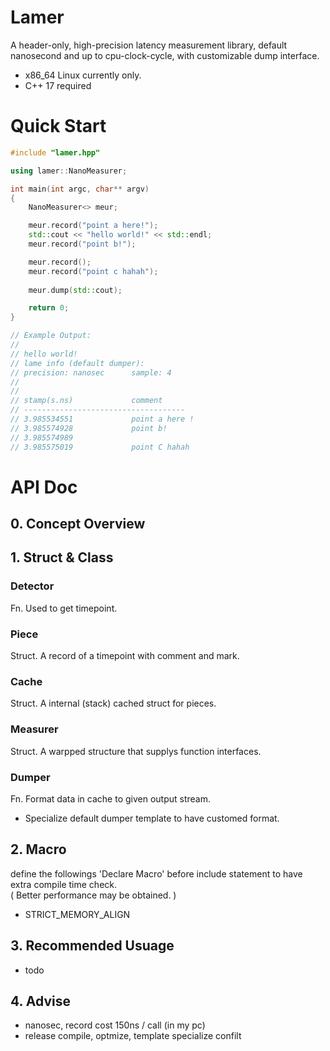 # Lamer
  A header-only, high-precision latency measurement library, default nanosecond and up to cpu-clock-cycle,  with customizable dump interface.     
  + x86_64 Linux currently only.
  + C++ 17 required

# Quick Start
~~~ c++
#include "lamer.hpp"

using lamer::NanoMeasurer;

int main(int argc, char** argv)
{
    NanoMeasurer<> meur;

    meur.record("point a here!");
    std::cout << "hello world!" << std::endl;
    meur.record("point b!");

    meur.record();
    meur.record("point c hahah");
    
    meur.dump(std::cout);

    return 0;
}

// Example Output:
// 
// hello world!
// lame info (default dumper):
// precision: nanosec      sample: 4
// 
// 
// stamp(s.ns)             comment
// ------------------------------------
// 3.985534551             point a here !
// 3.985574928             point b!
// 3.985574989
// 3.985575019             point C hahah 
~~~

# API Doc 

## 0. Concept Overview 

## 1. Struct & Class

### Detector 
  Fn. Used to get timepoint.

### Piece 
  Struct. A record of a timepoint with comment and mark.

### Cache 
  Struct. A internal (stack) cached struct for pieces.

### Measurer   
  Struct. A warpped structure that supplys function interfaces.   

### Dumper
  Fn. Format data in cache to given output stream.  

  + Specialize default dumper template to have customed format.

## 2. Macro 
  define the followings 'Declare Macro' before include statement to have extra compile time check.   
  ( Better performance may be obtained. )   

  + STRICT_MEMORY_ALIGN 

## 3. Recommended Usuage
  + todo 

## 4. Advise 
  + nanosec, record cost 150ns / call (in my pc)
  + release compile, optmize, template specialize confilt
